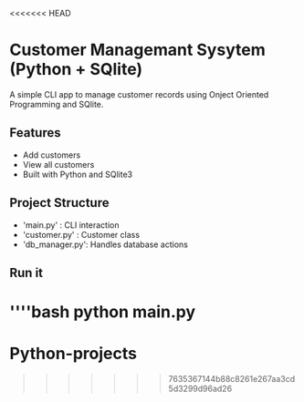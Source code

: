 <<<<<<< HEAD
# Customer Managemant Sysytem (Python + SQlite)
A simple CLI app to manage customer records using Onject Oriented Programming and SQlite.

## Features
- Add customers 
- View all customers
- Built with Python and SQlite3

## Project Structure
- 'main.py' : CLI interaction 
- 'customer.py' : Customer class
- 'db_manager.py': Handles database actions

## Run it
''''bash 
python main.py
=======
# Python-projects
>>>>>>> 7635367144b88c8261e267aa3cd5d3299d96ad26
